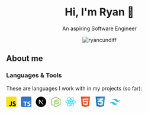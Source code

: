 <div align="center">

# Hi, I'm Ryan 👋

An aspiring Software Engineer

<img src="https://komarev.com/ghpvc/?username=ryancundiff&label=Profile%20views&color=0e75b6&style=flat" alt="ryancundiff"/>

</div>

## About me

### Languages & Tools

These are languages I work with in my projects (so far):

<img align="left" alt="JavaScript" height="28px" style="padding-right: 12px;" src="assets/javascript-logo.png" />
<img align="left" alt="TypeScript" height="28px" style="padding-right: 12px;" src="assets/typescript-logo.png" />
<img align="left" alt="Next" height="28px" style="padding-right: 12px;" src="assets/next-logo.png" />
<img align="left" alt="Node" height="28px" style="padding-right: 12px;" src="assets/node-logo.png" />
<img align="left" alt="React" height="28px" style="padding-right: 12px;" src="assets/react-logo.png" />
<img align="left" alt="HTML" height="28px" style="padding-right: 12px;" src="assets/html-logo.png" />
<img align="left" alt="CSS" height="28px" style="padding-right: 12px;" src="assets/css-logo.png" />
<img align="left" alt="Tailwind CSS" height="28px" style="padding-right: 12px;" src="assets/tailwind-css-logo.png" />